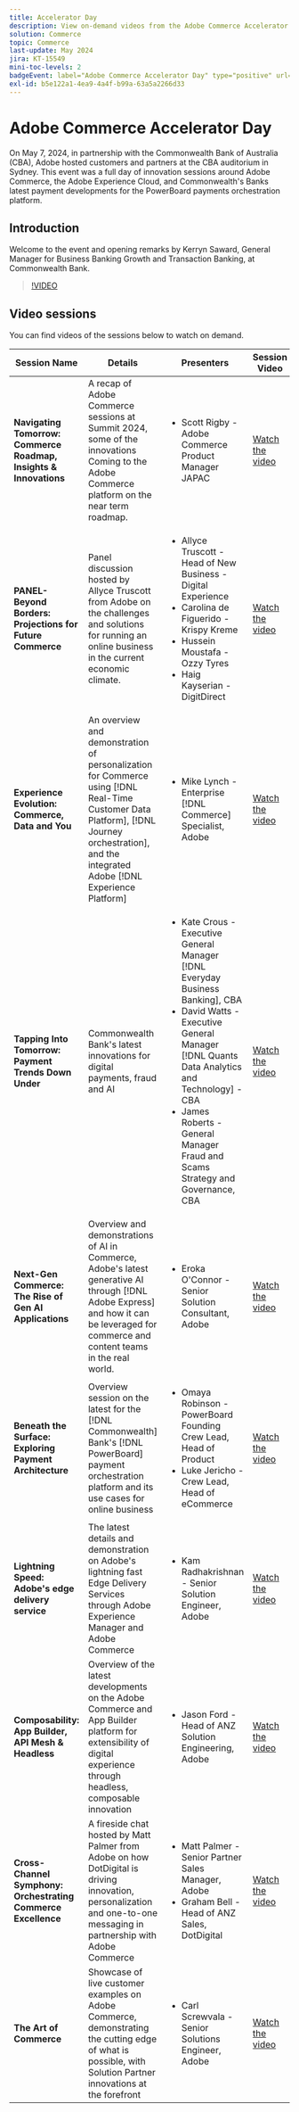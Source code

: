 ```yaml
---
title: Accelerator Day
description: View on-demand videos from the Adobe Commerce Accelerator Day with the Commonwealth Bank of Australia.
solution: Commerce
topic: Commerce
last-update: May 2024
jira: KT-15549
mini-toc-levels: 2
badgeEvent: label="Adobe Commerce Accelerator Day" type="positive" url="https://experienceleague.adobe.com/en/docs/events/apac-commerce-recordings/2024/overview"
exl-id: b5e122a1-4ea9-4a4f-b99a-63a5a2266d33
---
```

# Adobe Commerce Accelerator Day

On May 7, 2024, in partnership with the Commonwealth Bank of Australia (CBA), Adobe hosted customers and partners at the CBA auditorium in Sydney. This event was a full day of innovation sessions around Adobe Commerce, the Adobe Experience Cloud, and Commonwealth's Banks latest payment developments for the PowerBoard payments orchestration platform.

## Introduction 

Welcome to the event and opening remarks by Kerryn Saward, General Manager for Business Banking Growth and Transaction Banking, at Commonwealth Bank.

>[!VIDEO](https://video.tv.adobe.com/v/3429276/?learn=on)

## Video sessions

You can find videos of the sessions below to watch on demand.

|Session Name|Details|Presenters|Session Video|
| ---- | ---- | ---- | ---- |
|**Navigating Tomorrow: Commerce Roadmap, Insights & Innovations**|A recap of Adobe Commerce sessions at Summit 2024, some of the innovations Coming to the Adobe Commerce platform on the near term roadmap.|<ul><li>Scott Rigby - Adobe Commerce Product Manager JAPAC</ul></li>|[Watch the video](./navigating-tomorrow.md)|
|**PANEL- Beyond Borders: Projections for Future Commerce**|Panel discussion hosted by Allyce Truscott from Adobe on the challenges and solutions for running an online business in the current economic climate.|<ul><li>Allyce Truscott - Head of New Business - Digital Experience</li><li> Carolina de Figuerido - Krispy Kreme</li><li>Hussein Moustafa - Ozzy Tyres</li><li>Haig Kayserian - DigitDirect</li></ul>|[Watch the video](./panel-beyond-borders.md)|
|**Experience Evolution: Commerce, Data and You**|An overview and demonstration of personalization for Commerce using [!DNL Real-Time Customer Data Platform], [!DNL Journey orchestration], and the integrated Adobe [!DNL Experience Platform]|<ul><li>Mike Lynch - Enterprise [!DNL Commerce] Specialist, Adobe</li></ul>|[Watch the video](./experience-evolution.md)|
|**Tapping Into Tomorrow: Payment Trends Down Under**|Commonwealth Bank's latest innovations for digital payments, fraud and AI|<ul><li>Kate Crous - Executive General Manager [!DNL Everyday Business Banking], CBA</li><li>David Watts - Executive General Manager [!DNL Quants Data Analytics and Technology] - CBA</li><li>James Roberts - General Manager Fraud and Scams Strategy and Governance, CBA</li></ul>|[Watch the video](./panel-tapping-into-tomorrow.md)|
|**Next-Gen Commerce: The Rise of Gen AI Applications**|Overview and demonstrations of AI in Commerce, Adobe's latest generative AI through [!DNL Adobe Express] and how it can be leveraged for commerce and content teams in the real world.|<ul><li>Eroka O'Connor - Senior Solution Consultant, Adobe</li></ul>|[Watch the video](./next-gen-commerce.md)|
|**Beneath the Surface: Exploring Payment Architecture**|Overview session on the latest for the [!DNL Commonwealth] Bank's [!DNL PowerBoard] payment orchestration platform and its use cases for online business|<ul><li>Omaya Robinson - PowerBoard Founding Crew Lead, Head of Product</li><li>Luke Jericho - Crew Lead, Head of eCommerce</li></ul>|[Watch the video](./beneath-the-surface.md)|
|**Lightning Speed: Adobe's edge delivery service**|The latest details and demonstration on Adobe's lightning fast Edge Delivery Services through Adobe Experience Manager and Adobe Commerce|<ul><li>Kam Radhakrishnan - Senior Solution Engineer, Adobe</li></ul>|[Watch the video](./lightning-speed.md)|
|**Composability: App Builder, API Mesh & Headless**|Overview of the latest developments on the Adobe Commerce and App Builder platform for extensibility of digital experience through headless, composable innovation|<ul><li>Jason Ford - Head of ANZ Solution Engineering, Adobe</li></ul>|[Watch the video](./composability.md)|
|**Cross-Channel Symphony: Orchestrating Commerce Excellence**|A fireside chat hosted by Matt Palmer from Adobe on how DotDigital is driving innovation, personalization and one-to-one messaging in partnership with Adobe Commerce|<ul><li> Matt Palmer - Senior Partner Sales Manager, Adobe</li><li>Graham Bell - Head of ANZ Sales, DotDigital</li></ul>|[Watch the video](./cross-channel-symphony.md)|
|**The Art of Commerce**|Showcase of live customer examples on Adobe Commerce, demonstrating the cutting edge of what is possible, with Solution Partner innovations at the forefront|<ul><li>Carl Screwvala - Senior Solutions Engineer, Adobe</li></ul>|[Watch the video](./the-art-of-commerce.md)|
